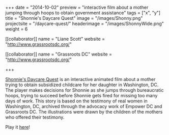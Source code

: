 +++
date = "2014-10-02"
preview = "interactive film about a mother jumping through hoops to obtain government assistance"
tags = ["x", "y"]
title = "Shonnie's Daycare Quest"
image = "/images/Shonny.png"
projectsite = "/daycare-quest/"
headerimage = "/images/ShonnyWide.png"
weight = 6

[[collaborator]]
name = "Liane Scott"
website = "http://www.grassrootsdc.org/"

[[collaborator]]
name = "Grassroots DC"
website = "http://www.grassrootsdc.org/"

+++

<a href="/daycare-quest" target="_blank">Shonnie's Daycare Quest</a> is an interactive animated film about a mother trying to obtain subsidized childcare for her daughter in Washington, DC. The player makes decisions for Shonnie as she jumps through bureaucratic hoops, trying to succeed before Shonnie gets fired for missing too many days of work. This story is based on the testimony of real women in Washington, DC, archived through the advocacy work of Empower DC and Grassroots DC. The illustrations were drawn by the children of the mothers who offered their testimony.

Play it <a href="/daycare-quest" target="_blank">here</a>!